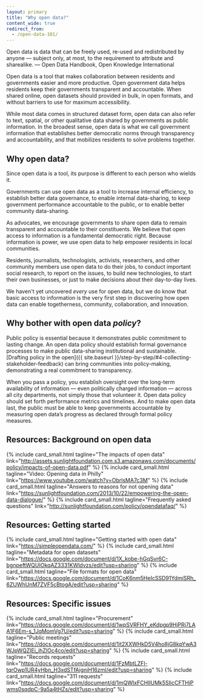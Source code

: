 ```yaml
---
layout: primary
title: "Why open data?"
content_wide: true
redirect_from:
  - /open-data-101/
---
```


<div class="testimonial-blockquote">
Open data is data that can be freely used, re-used and redistributed by anyone — subject only, at most, to the requirement to attribute and sharealike.
<span>— Open Data Handbook, Open Knowledge International</span>
</div>

Open data is a tool that makes collaboration between residents and governments easier and more productive. Open government data helps residents keep their governments transparent and accountable. When shared online, open datasets should provided in bulk, in open formats, and without barriers to use for maximum accessibility.

While most data comes in structured dataset form, open data can also refer to text, spatial, or other qualitative data shared by governments as public information. In the broadest sense, open data is what we call government information that establishes better democratic norms through transparency and accountability, and that mobilizes residents to solve problems together.

## Why open data?

Since open data is a tool, its purpose is different to each person who wields it.

Governments can use open data as a tool to increase internal efficiency, to establish better data governance, to enable internal data-sharing, to keep government performance accountable to the public, or to enable better community data-sharing.

As advocates, we encourage governments to share open data to remain transparent and accountable to their constituents. We believe that open access to information is a fundamental democratic right. Because information is power, we use open data to help empower residents in local communities.

Residents, journalists, technologists, activists, researchers, and other community members use open data to do their jobs, to conduct important social research, to report on the issues, to build new technologies, to start their own businesses, or just to make decisions about their day-to-day lives.

We haven't yet uncovered _every_ use for open data, but we do know that basic access to information is the very first step in discovering how open data can enable togetherness, community, collaboration, and innovation.


## Why bother with open data _policy_?

Public policy is essential because it demonstrates public commitment to lasting change. An open data policy should establish formal governance processes to make public data-sharing institutional and sustainable. [Drafting policy in the open]({{ site.baseurl }}/step-by-step/#4-collecting-stakeholder-feedback) can bring communities into policy-making, demonstrating a real commitment to transparency.

When you pass a policy, you establish oversight over the long-term availability of information — even politically charged information — across all city departments, not simply those that volunteer it. Open data policy should set forth performance metrics and timelines. And to make open data last, the public must be able to keep governments accountable by measuring open data’s progress as declared through formal policy measures.

## Resources: Background on open data

{% include card_small.html
 tagline="The impacts of open data"
 link="http://assets.sunlightfoundation.com.s3.amazonaws.com/documents/policy/impacts-of-open-data.pdf"
%}
{% include card_small.html
 tagline="Video: Opening data in Philly"
 link="https://www.youtube.com/watch?v=ObrlsMA7c3M"
%}
{% include card_small.html
 tagline="Answers to reasons for not opening data"
 link="https://sunlightfoundation.com/2013/10/22/empowering-the-open-data-dialogue/"
%}
{% include card_small.html
 tagline="Frequently asked questions"
 link="http://sunlightfoundation.com/policy/opendatafaq/"
%}

## Resources: Getting started

{% include card_small.html
 tagline="Getting started with open data"
 link="https://simpleopendata.com/"
%}
{% include card_small.html
 tagline="Metadata for open datasets"
 link="https://docs.google.com/document/d/1X_kobe-hGqSvr6C-bgnpeftWQUIOkqAZ3331KWldvzs/edit?usp=sharing"
%}
{% include card_small.html
 tagline="File formats for open data"
 link="https://docs.google.com/document/d/1CoK6nm5HeIcSSD91YdmiSRh_6ZUWhUnM7ZVF5cBtogA/edit?usp=sharing"
%}

## Resources: Specific issues

{% include card_small.html
 tagline="Procurement"
 link="https://docs.google.com/document/d/1wpSVRFHY_eKdpgp9HjPRj7LAA1F6Em-s_1JqMomVg7U/edit?usp=sharing"
%}
{% include card_small.html
 tagline="Public meetings"
 link="https://docs.google.com/document/d/1it2XXWHkD5V4ho8jG8kpYwA3WJpWQZlEi_ihZlOc4co/edit?usp=sharing"
%}
{% include card_small.html
 tagline="Records requests"
 link="https://docs.google.com/document/d/1FzMbtLZFl-tqrOwp1UR4yHbn_H3xdSTfAigniH16zmI/edit?usp=sharing"
%}
{% include card_small.html
 tagline="311 requests"
 link="https://docs.google.com/document/d/1mQWIxFCHIlUMk5SIicCFTHiPwms0sqdpC-9a5a4tHZs/edit?usp=sharing"
%}

<!-- ### The issues

{% include card.html
 image_src="none"
 tagline="Issue 1"
 link="https://www.youtube.com/watch?v=ObrlsMA7c3M"
%}
{% include card.html
 image_src="none"
 tagline="Issue 2"
 link="http://assets.sunlightfoundation.com.s3.amazonaws.com/documents/policy/impacts-of-open-data.pdf"
%}
{% include card.html
 image_src="none"
 tagline="Issue 3"
 link="http://sunlightfoundation.com/policy/opendatafaq/"
%}
{% include card.html
 image_src="none"
 tagline="Issue 3"
 link="https://docs.google.com/a/sunlightfoundation.com/document/d/17HOulBk4-2w3aaqJmY-eFuyomGScyv7nJyiCvYCHwx0/edit?usp=sharing"
%} -->

<!--
- [Video: Opening data in Philly](https://www.youtube.com/watch?v=ObrlsMA7c3M)
- [Impacts of open data](http://assets.sunlightfoundation.com.s3.amazonaws.com/documents/policy/impacts-of-open-data.pdf)
- [Frequently asked questions](http://sunlightfoundation.com/policy/opendatafaq/)
- [50+ reasons not to release open data](https://docs.google.com/a/sunlightfoundation.com/document/d/17HOulBk4-2w3aaqJmY-eFuyomGScyv7nJyiCvYCHwx0/edit?usp=sharing)
- Issue Briefing: Metadata
- Issue Briefing: 311 data
- [list out all of the issue briefings]
-->

<!-- Create table of contents -->
<script src="{{ site.baseurl }}/assets/js/create-toc-from-headings.js"></script>

<!-- TEMPORARY WORKAROUND -->
<script>
$('.testimonial-blockquote span')[0].innerHTML = '— <a href="http://opendatahandbook.org/guide/en/what-is-open-data/" target="_blank">Open Data Handbook</a>, Open Knowledge International'
</script>
